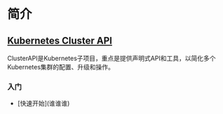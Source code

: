 # 简介

## [Kubernetes Cluster API](https://cluster-api.sigs.k8s.io/introduction.html#kubernetes-cluster-apidiv-stylefloat-right-position-relative-display-inlineimg-srcimagesintroductionpng-width160px-div) <a href="kubernetes-cluster-apidiv-stylefloat-right-position-relative-display-inlineimg-srcimagesintroduction" id="kubernetes-cluster-apidiv-stylefloat-right-position-relative-display-inlineimg-srcimagesintroduction"></a>

ClusterAPI是Kubernetes子项目，重点是提供声明式API和工具，以简化多个Kubernetes集群的配置、升级和操作。

### 入门

* \[快速开始]\(谁谁谁)

